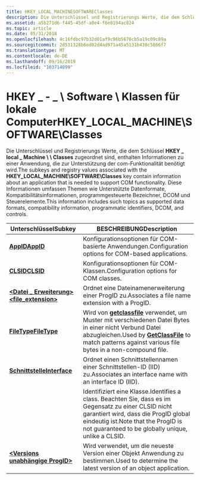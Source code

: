```yaml
---
title: HKEY_LOCAL_MACHINESOFTWAREClasses
description: Die Unterschlüssel und Registrierungs Werte, die dem Schlüssel HKEY \_ Local Machine Classes zugeordnet sind, \_ \\ \\ enthalten Informationen zu einer Anwendung, die zur Unterstützung der com-Funktionalität benötigt wird.
ms.assetid: a5b271d6-f445-45df-a8e4-f6e0194ac824
ms.topic: article
ms.date: 05/31/2018
ms.openlocfilehash: 4c16fdbc97b32d01af9c96b5670cb5a19c09c89a
ms.sourcegitcommit: 2d531328b6ed82d4ad971a45a5131b430c5866f7
ms.translationtype: MT
ms.contentlocale: de-DE
ms.lasthandoff: 09/16/2019
ms.locfileid: "103714099"
---
```

# <a name="hkey_local_machinesoftwareclasses"></a><span data-ttu-id="e5a7d-103">HKEY \_ - \_ \\ Software \\ Klassen für lokale Computer</span><span class="sxs-lookup"><span data-stu-id="e5a7d-103">HKEY\_LOCAL\_MACHINE\\SOFTWARE\\Classes</span></span>

<span data-ttu-id="e5a7d-104">Die Unterschlüssel und Registrierungs Werte, die dem Schlüssel **HKEY \_ local \_ Machine \\ \\ Classes** zugeordnet sind, enthalten Informationen zu einer Anwendung, die zur Unterstützung der com-Funktionalität benötigt wird.</span><span class="sxs-lookup"><span data-stu-id="e5a7d-104">The subkeys and registry values associated with the **HKEY\_LOCAL\_MACHINE\\SOFTWARE\\Classes** key contain information about an application that is needed to support COM functionality.</span></span> <span data-ttu-id="e5a7d-105">Diese Informationen umfassen Themen wie Unterstützte Datenformate, Kompatibilitätsinformationen, programmgesteuerte Bezeichner, DCOM und Steuerelemente.</span><span class="sxs-lookup"><span data-stu-id="e5a7d-105">This information includes such topics as supported data formats, compatibility information, programmatic identifiers, DCOM, and controls.</span></span>



| <span data-ttu-id="e5a7d-106">Unterschlüssel</span><span class="sxs-lookup"><span data-stu-id="e5a7d-106">Subkey</span></span>                                                                         | <span data-ttu-id="e5a7d-107">BESCHREIBUNG</span><span class="sxs-lookup"><span data-stu-id="e5a7d-107">Description</span></span>                                                                                                       |
|--------------------------------------------------------------------------------|-------------------------------------------------------------------------------------------------------------------|
| [<span data-ttu-id="e5a7d-108">**AppID**</span><span class="sxs-lookup"><span data-stu-id="e5a7d-108">**AppID**</span></span>](appid-key.md)                                                     | <span data-ttu-id="e5a7d-109">Konfigurationsoptionen für COM-basierte Anwendungen.</span><span class="sxs-lookup"><span data-stu-id="e5a7d-109">Configuration options for COM-based applications.</span></span>                                                                 |
| [<span data-ttu-id="e5a7d-110">**CLSID**</span><span class="sxs-lookup"><span data-stu-id="e5a7d-110">**CLSID**</span></span>](clsid-key-hklm.md)                                                | <span data-ttu-id="e5a7d-111">Konfigurationsoptionen für COM-Klassen.</span><span class="sxs-lookup"><span data-stu-id="e5a7d-111">Configuration options for COM classes.</span></span>                                                                            |
| [<span data-ttu-id="e5a7d-112">**<Datei \_ Erweiterung>**</span><span class="sxs-lookup"><span data-stu-id="e5a7d-112">**<file\_extension>**</span></span>](-file-extension--key.md)                        | <span data-ttu-id="e5a7d-113">Ordnet eine Dateinamenerweiterung einer ProgID zu.</span><span class="sxs-lookup"><span data-stu-id="e5a7d-113">Associates a file name extension with a ProgID.</span></span>                                                                   |
| [<span data-ttu-id="e5a7d-114">**FileType**</span><span class="sxs-lookup"><span data-stu-id="e5a7d-114">**FileType**</span></span>](filetype-key.md)                                               | <span data-ttu-id="e5a7d-115">Wird von [**getclassfile**](/windows/desktop/api/Objbase/nf-objbase-getclassfile) verwendet, um Muster mit verschiedenen Datei Bytes in einer nicht Verbund Datei abzugleichen.</span><span class="sxs-lookup"><span data-stu-id="e5a7d-115">Used by [**GetClassFile**](/windows/desktop/api/Objbase/nf-objbase-getclassfile) to match patterns against various file bytes in a non-compound file.</span></span> |
| [<span data-ttu-id="e5a7d-116">**Schnittstelle**</span><span class="sxs-lookup"><span data-stu-id="e5a7d-116">**Interface**</span></span>](interface-key.md)                                             | <span data-ttu-id="e5a7d-117">Ordnet einen Schnittstellennamen einer Schnittstellen-ID (IID) zu.</span><span class="sxs-lookup"><span data-stu-id="e5a7d-117">Associates an interface name with an interface ID (IID).</span></span>                                                          |
| [**<ProgID>**](-progid--key.md)                                         | <span data-ttu-id="e5a7d-118">Identifiziert eine Klasse.</span><span class="sxs-lookup"><span data-stu-id="e5a7d-118">Identifies a class.</span></span> <span data-ttu-id="e5a7d-119">Beachten Sie, dass es im Gegensatz zu einer CLSID nicht garantiert wird, dass die ProgID global eindeutig ist.</span><span class="sxs-lookup"><span data-stu-id="e5a7d-119">Note that the ProgID is not guaranteed to be globally unique, unlike a CLSID.</span></span>                 |
| [<span data-ttu-id="e5a7d-120">**<Versions unabhängige ProgID>**</span><span class="sxs-lookup"><span data-stu-id="e5a7d-120">**<version-independent ProgID>**</span></span>](-version-independent-progid--key.md) | <span data-ttu-id="e5a7d-121">Wird verwendet, um die neueste Version einer Objekt Anwendung zu bestimmen.</span><span class="sxs-lookup"><span data-stu-id="e5a7d-121">Used to determine the latest version of an object application.</span></span>                                                    |



 

 

 




